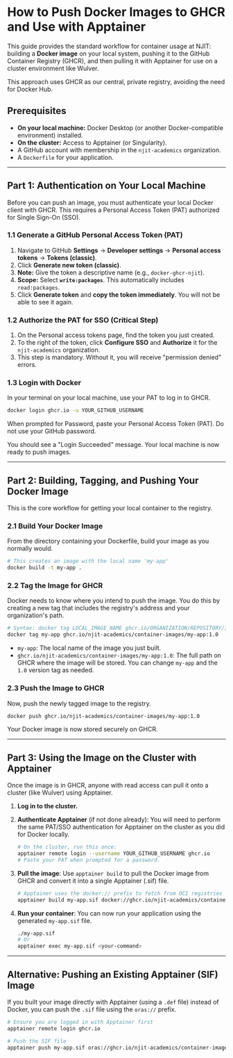 # How to Push Docker Images to GHCR and Use with Apptainer

This guide provides the standard workflow for container usage at NJIT: building a **Docker image** on your local system, pushing it to the GitHub Container Registry (GHCR), and then pulling it with Apptainer for use on a cluster environment like Wulver.

This approach uses GHCR as our central, private registry, avoiding the need for Docker Hub.

## Prerequisites

- **On your local machine:** Docker Desktop (or another Docker-compatible environment) installed.
- **On the cluster:** Access to Apptainer (or Singularity).
- A GitHub account with membership in the `njit-academics` organization.
- A `Dockerfile` for your application.

---

## Part 1: Authentication on Your Local Machine

Before you can push an image, you must authenticate your local Docker client with GHCR. This requires a Personal Access Token (PAT) authorized for Single Sign-On (SSO).

### 1.1 Generate a GitHub Personal Access Token (PAT)

1. Navigate to GitHub **Settings** → **Developer settings** → **Personal access tokens** → **Tokens (classic)**.
2. Click **Generate new token (classic)**.
3. **Note:** Give the token a descriptive name (e.g., `docker-ghcr-njit`).
4. **Scope:** Select **`write:packages`**. This automatically includes `read:packages`.
5. Click **Generate token** and **copy the token immediately**. You will not be able to see it again.

### 1.2 Authorize the PAT for SSO (Critical Step)

1. On the Personal access tokens page, find the token you just created.
2. To the right of the token, click **Configure SSO** and **Authorize** it for the `njit-academics` organization.
3. This step is mandatory. Without it, you will receive "permission denied" errors.

### 1.3 Login with Docker

In your terminal on your local machine, use your PAT to log in to GHCR.

```bash
docker login ghcr.io -u YOUR_GITHUB_USERNAME
```

When prompted for Password, paste your Personal Access Token (PAT). Do not use your GitHub password.

You should see a "Login Succeeded" message. Your local machine is now ready to push images.

---

## Part 2: Building, Tagging, and Pushing Your Docker Image

This is the core workflow for getting your local container to the registry.

### 2.1 Build Your Docker Image

From the directory containing your Dockerfile, build your image as you normally would.

```bash
# This creates an image with the local name 'my-app'
docker build -t my-app .
```

### 2.2 Tag the Image for GHCR

Docker needs to know where you intend to push the image. You do this by creating a new tag that includes the registry's address and your organization's path.

```bash
# Syntax: docker tag LOCAL_IMAGE_NAME ghcr.io/ORGANIZATION/REPOSITORY/IMAGE_NAME:TAG
docker tag my-app ghcr.io/njit-academics/container-images/my-app:1.0
```

- `my-app`: The local name of the image you just built.
- `ghcr.io/njit-academics/container-images/my-app:1.0`: The full path on GHCR where the image will be stored. You can change `my-app` and the `1.0` version tag as needed.

### 2.3 Push the Image to GHCR

Now, push the newly tagged image to the registry.

```bash
docker push ghcr.io/njit-academics/container-images/my-app:1.0
```

Your Docker image is now stored securely on GHCR.

---

## Part 3: Using the Image on the Cluster with Apptainer

Once the image is in GHCR, anyone with read access can pull it onto a cluster (like Wulver) using Apptainer.

1. **Log in to the cluster.**

2. **Authenticate Apptainer** (if not done already): You will need to perform the same PAT/SSO authentication for Apptainer on the cluster as you did for Docker locally.

   ```bash
   # On the cluster, run this once:
   apptainer remote login --username YOUR_GITHUB_USERNAME ghcr.io
   # Paste your PAT when prompted for a password.
   ```

3. **Pull the image**: Use `apptainer build` to pull the Docker image from GHCR and convert it into a single Apptainer (.sif) file.

   ```bash
   # Apptainer uses the docker:// prefix to fetch from OCI registries
   apptainer build my-app.sif docker://ghcr.io/njit-academics/container-images/my-app:1.0
   ```

4. **Run your container**: You can now run your application using the generated `my-app.sif` file.

   ```bash
   ./my-app.sif
   # Or
   apptainer exec my-app.sif <your-command>
   ```

---

## Alternative: Pushing an Existing Apptainer (SIF) Image

If you built your image directly with Apptainer (using a `.def` file) instead of Docker, you can push the `.sif` file using the `oras://` prefix.

```bash
# Ensure you are logged in with Apptainer first
apptainer remote login ghcr.io

# Push the SIF file
apptainer push my-app.sif oras://ghcr.io/njit-academics/container-images/my-app:1.0
```
